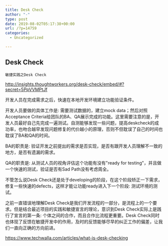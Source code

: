 ```yaml
---
title: Desk Check
author: "-"
type: post
date: 2019-08-02T05:17:38+00:00
url: /?p=14759
categories:
  - Uncategorized

---
```

## Desk Check

  
    敏捷实践之Desk Check
  


http://insights.thoughtworkers.org/desk-check/embed/#?secret=5PpVVMPtJf

开发人员在完成需求之后，快速在本地开发环境建立功能验证条件。

开发人员要做的具体工作是: 需要测试数据的，建立mock data；然后对照Acceptance Criteria给团队的BA、QA展示完成的功能。这里需要注意的是，开发人员最好自己先完成一遍测试。自测能够发现一些问题，提高deskcheck的成功率，也吻合越早发现问题修复的代价越小的原理，否则不但耽误了自己的时间也耽误了BA和QA的时间。

BA的职责是: 验证开发之前提出的需求是否实现，是否有跟开发人员理解不一致的地方，是否有遗漏的需求。

QA的职责是: 从测试人员的视角评估这个功能有没有"ready for testing"，并且做一个快速的测试，验证是否有Sad Path没有考虑周全。

不管怎么说Desk Check还是处于developing的阶段，在这个阶段矫正一下需求，修复一些快速的defects，这样才能让功能ready进入下一个阶段: 测试环境的测试。

之前一直错误地理解Desk Check是我们开发流程的一部分，是流程上的一个要求。但是结合最近项目的实践和敏捷宣言的理论，意识到Desk Check实际上是践行了宣言的第一条: 个体之间的合作，而且合作比流程更重要。Desk Check同时也体现了反馈在敏捷开发中的作用，及时的反馈能够尽早的纠正工作的偏差，让我们一直向正确的方向前进。

https://www.techwalla.com/articles/what-is-desk-checking